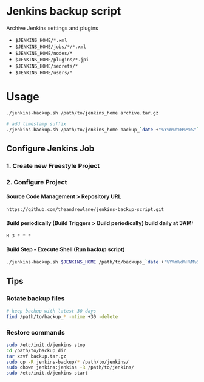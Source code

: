 # Jenkins backup script

Archive Jenkins settings and plugins

* `$JENKINS_HOME/*.xml`
* `$JENKINS_HOME/jobs/*/*.xml`
* `$JENKINS_HOME/nodes/*`
* `$JENKINS_HOME/plugins/*.jpi`
* `$JENKINS_HOME/secrets/*`
* `$JENKINS_HOME/users/*`

# Usage
```sh
./jenkins-backup.sh /path/to/jenkins_home archive.tar.gz

# add timestamp suffix
./jenkins-backup.sh /path/to/jenkins_home backup_`date +"%Y%m%d%H%M%S"`.tar.gz
```

## Configure Jenkins Job
### 1. Create new Freestyle Project

### 2. Configure Project
#### Source Code Management > Repository URL
```
https://github.com/theandrewlane/jenkins-backup-script.git
```

#### Build periodically (Build Triggers > Build periodically) build daily at 3AM:
```
H 3 * * *
```

#### Build Step - Execute Shell (Run backup script)

```bash
./jenkins-backup.sh $JENKINS_HOME /path/to/backups_`date +"%Y%m%d%H%M%S"`.tar.gz
```

## Tips
### Rotate backup files
```bash
# keep backup with latest 30 days
find /path/to/backup_* -mtime +30 -delete
```

### Restore commands

```bash
sudo /etc/init.d/jenkins stop
cd /path/to/backup_dir
tar xzvf backup.tar.gz
sudo cp -R jenkins-backup/* /path/to/jenkins/
sudo chown jenkins:jenkins -R /path/to/jenkins/
sudo /etc/init.d/jenkins start
```
